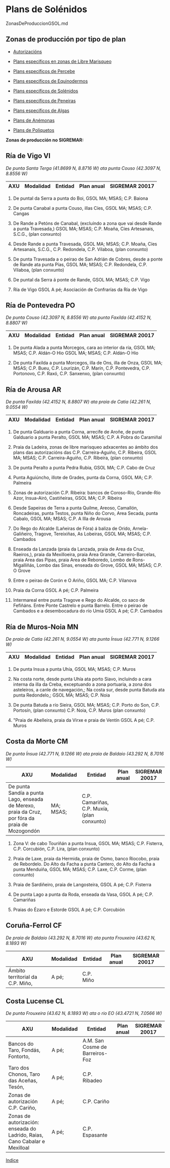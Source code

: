# Plans de Solénidos

ZonasDeProduccionGSOL.md


## Zonas de producción por tipo de plan

* [Autorizacións](ZonasDeProduccionAAUT.md)

* [Plans específicos en zonas de Libre Marisqueo](ZonasDeProduccionBESP.md)

* [Plans específicos de Percebe](ZonasDeProduccionDPER.md)

* [Plans específicos de Equinodermos](ZonasDeProduccionFEQD.md)

* [Plans específicos de Solénidos](ZonasDeProduccionGSOL.md)

* [Plans específicos de Peneiras](ZonasDeProduccionHPEN.md)

* [Plans específicos de Algas](ZonasDeProduccionIALG.md)

* [Plans de Anémonas](ZonasDeProduccionJANE.md)

* [Plans de Poliquetos](ZonasDeProduccionKPOL.md)


__Zonas de producción no SIGREMAR:__


## Ría de Vigo VI

 _De punta Santa Terga (41.8699 N, 8.8716 W) ata punta Couso (42.3097 N, 8.8556 W)_


|AXU|Modalidad|Entidad|Plan anual|SIGREMAR 20017|
|---|---------|-------|----------|--------------|

1. De puntal da Serra a punta do Boi, GSOL MA; MSAS; C.P. Baiona

1. De punta Canabal a punta Couso, illas Cíes, GSOL MA; MSAS; C.P. Cangas

1. De Rande a Petóns de Canabal, (excluíndo a zona que vai desde Rande a punta Travesada,) GSOL MA; MSAS; C.P. Moaña, Cíes Artesanais, S.C.G., (plan conxunto)

1. Desde Rande a punta Travesada, GSOL MA; MSAS; C.P. Moaña, Cíes Artesanais, S.C.G., C.P. Redondela, C.P. Vilaboa, (plan conxunto)

1. De punta Travesada a o peirao de San Adrián de Cobres, desde a ponte de Rande ata punta Pías, GSOL MA; MSAS; C.P. Redondela, C.P. Vilaboa, (plan conxunto)

1. De puntal da Serra á ponte de Rande, GSOL MA; MSAS; C.P. Vigo

1. Ría de Vigo GSOL A pé; Asociación de Confrarías da Ría de Vigo

 

## Ría de Pontevedra PO

 _De punta Couso (42.3097 N, 8.8556 W) ata punta Faxilda (42.4152 N, 8.8807 W)_


|AXU|Modalidad|Entidad|Plan anual|SIGREMAR 20017|
|---|---------|-------|----------|--------------|

1. De punta Alada a punta Morcegos, cara ao interior da ría, GSOL MA; MSAS; C.P. Aldán-O Hio GSOL MA; MSAS; C.P. Aldán-O Hio

1. De punta Faxilda a punta Morcegos, illa de Ons, illa de Onza, GSOL MA; MSAS; C.P. Bueu, C.P. Lourizán, C.P. Marín, C.P. Pontevedra, C.P. Portonovo, C.P. Raxó, C.P. Sanxenxo, (plan conxunto)



## Ría de Arousa AR

 _De punta Faxilda (42.4152 N, 8.8807 W) ata praia de Catia (42.261 N, 9.0554 W)_


|AXU|Modalidad|Entidad|Plan anual|SIGREMAR 20017|
|---|---------|-------|----------|--------------|

1. De punta Galduario a punta Corna, arrecife de Aroñe, de punta Galduario a punta Peralto, GSOL MA; MSAS; C.P. A Pobra do Caramiñal

1. Praia da Ladeira, zonas de libre marisqueo adxacentes ao ámbito dos plans das autorizacións das C.P. Carreira-Aguiño, C.P. Ribeira, GSOL MA; MSAS; C.P. Carreira-Aguiño, C.P. Ribeira, (plan conxunto)

1. De punta Peralto a punta Pedra Rubia, GSOL MA; C.P. Cabo de Cruz

1. Punta Aguiúncho, illote de Grades, punta da Corna, GSOL MA; C.P. Palmeira

1. Zonas de autorización C.P. Ribeira: bancos de Coroso-Río, Grande-Río Azor, Insua-Airó, Castiñeiras, GSOL MA; C.P. Ribeira

1. Desde Sapeiras de Terra a punta Quilme, Areoso, Camallón, Roncadeiras, punta Testos, punta Niño do Corvo, Area Secada, punta Cabalo, GSOL MA; MSAS; C.P. A Illa de Arousa

1. Do Rego do Alcalde (Lañeiras de Fóra) á baliza de Orido, Arnela-Galiñeiro, Tragove, Tereixiñas, As Lobeiras, GSOL MA; MSAS; C.P. Cambados

1. Enseada da Lanzada (praia da Lanzada, praia de Area da Cruz, Raeiros,), praia da Mexilloeira, praia Area Grande, Carreiro-Barcelas, praia Area das Pipas, praia Area de Reboredo, Lombo de Rons-Migalliñás, Lombo das Sinas, enseada do Grove, GSOL MA; MSAS; C.P. O Grove

1. Entre o peirao de Corón e O Ariño, GSOL MA; C.P. Vilanova

1. Praia da Corna GSOL A pé; C.P. Palmeira

1. Intermareal entre punta Tragove e Rego do Alcalde, co saco de Fefiñáns. Entre Ponte Castrelo e punta Barrelo. Entre o peirao de Cambados e a desembocadura do río Umia GSOL A pé; C.P. Cambados



## Ría de Muros-Noia MN

 _De praia de Catia (42.261 N, 9.0554 W) ata punta Ínsua (42.771 N, 9.1266 W)_


|AXU|Modalidad|Entidad|Plan anual|SIGREMAR 20017|
|---|---------|-------|----------|--------------|

1. De punta Insua a punta Uhía, GSOL MA; MSAS; C.P. Muros

1. Na costa norte, desde punta Uhía ata porto Siavo, incluíndo a cara interna da illa da Creba, exceptuando a zona portuaria, a zona dos asteleiros, a canle de navegación,; Na costa sur, desde punta Batuda ata punta Redondelo,; GSOL MA; MSAS; C.P. Noia

1. De punta Batuda a río Sieira, GSOL MA; MSAS; C.P. Porto do Son, C.P. Portosín, (plan conxunto)  C.P. Noia, C.P. Muros (plan conxunto)

1. "Praia de Abelleira, praia da Virxe e praia de Ventín GSOL A pé; C.P. Muros



## Costa da Morte CM

 _De punta Ínsua (42.771 N, 9.1266 W) ata praia de Baldaio (43.292 N, 8.7016 W)_


|AXU|Modalidad|Entidad|Plan anual|SIGREMAR 20017|
|---|---------|-------|----------|--------------|
|De punta Sandía a punta Lago, enseada de Merexo, praia da Cruz, por fóra da praia de Mozogondón|MA; MSAS;|C.P. Camariñas, C.P. Muxía, (plan conxunto)|||

1. Zona V: de cabo Touriñán a punta Insua, GSOL MA; MSAS; C.P. Fisterra, C.P. Corcubión, C.P. Lira, (plan conxunto)

1. Praia de Laxe, praia da Hermida, praia de Osmo, banco Riocobo, praia de Rebordelo. Do Alto da Facha a punta Cantero, do Alto da Facha a punta Menduiña, GSOL MA; MSAS; C.P. Laxe, C.P. Corme, (plan conxunto)

1. Praia de Sardiñeiro, praia de Langosteira, GSOL A pé; C.P. Fisterra

1. De punta Lago a punta da Roda, enseada da Vasa, GSOL A pé; C.P. Camariñas

1. Praias do Ézaro e Estorde GSOL A pé; C.P. Corcubión



## Coruña-Ferrol CF

 _De praia de Baldaio (43.292 N, 8.7016 W)  ata punta Frouxeira (43.62 N, 8.1893 W)_


|AXU|Modalidad|Entidad|Plan anual|SIGREMAR 20017|
|---|---------|-------|----------|--------------|
|Ámbito territorial da C.P. Miño,|A pé;|C.P. Miño|||



## Costa Lucense CL

  _De punta Frouxeira (43.62 N, 8.1893 W)  ata o rio EO (43.4721 N, 7.0566 W)_


|AXU|Modalidad|Entidad|Plan anual|SIGREMAR 20017|
|---|---------|-------|----------|--------------|
|Bancos do Taro, Fondás, Fontorto,|A pé;|A.M. San Cosme de Barreiros-Foz|||
|Taro dos Chonos, Taro das Aceñas, Tesón,|A pé;|C.P. Ribadeo|||
|Zonas de autorización C.P. Cariño,|A pé;|C.P. Cariño|||
|Zonas de autorización: enseada do Ladrido, Raias, Cano Cabalar e Mexilloal|A pé;|C.P. Espasante|||


[Indice](indicesZonasProduccion.md)



 [Sigremar]: https://goo.gl/glKrkM
 [plans anuais de explotación]: http://goo.gl/4k6J1
